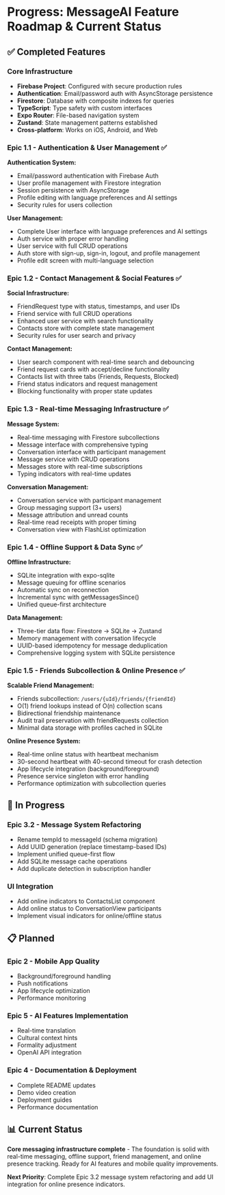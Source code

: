 # Progress: MessageAI Feature Roadmap & Current Status

## ✅ Completed Features

### Core Infrastructure

- **Firebase Project**: Configured with secure production rules
- **Authentication**: Email/password auth with AsyncStorage persistence
- **Firestore**: Database with composite indexes for queries
- **TypeScript**: Type safety with custom interfaces
- **Expo Router**: File-based navigation system
- **Zustand**: State management patterns established
- **Cross-platform**: Works on iOS, Android, and Web

### Epic 1.1 - Authentication & User Management ✅

**Authentication System:**

- Email/password authentication with Firebase Auth
- User profile management with Firestore integration
- Session persistence with AsyncStorage
- Profile editing with language preferences and AI settings
- Security rules for users collection

**User Management:**

- Complete User interface with language preferences and AI settings
- Auth service with proper error handling
- User service with full CRUD operations
- Auth store with sign-up, sign-in, logout, and profile management
- Profile edit screen with multi-language selection

### Epic 1.2 - Contact Management & Social Features ✅

**Social Infrastructure:**

- FriendRequest type with status, timestamps, and user IDs
- Friend service with full CRUD operations
- Enhanced user service with search functionality
- Contacts store with complete state management
- Security rules for user search and privacy

**Contact Management:**

- User search component with real-time search and debouncing
- Friend request cards with accept/decline functionality
- Contacts list with three tabs (Friends, Requests, Blocked)
- Friend status indicators and request management
- Blocking functionality with proper state updates

### Epic 1.3 - Real-time Messaging Infrastructure ✅

**Message System:**

- Real-time messaging with Firestore subcollections
- Message interface with comprehensive typing
- Conversation interface with participant management
- Message service with CRUD operations
- Messages store with real-time subscriptions
- Typing indicators with real-time updates

**Conversation Management:**

- Conversation service with participant management
- Group messaging support (3+ users)
- Message attribution and unread counts
- Real-time read receipts with proper timing
- Conversation view with FlashList optimization

### Epic 1.4 - Offline Support & Data Sync ✅

**Offline Infrastructure:**

- SQLite integration with expo-sqlite
- Message queuing for offline scenarios
- Automatic sync on reconnection
- Incremental sync with getMessagesSince()
- Unified queue-first architecture

**Data Management:**

- Three-tier data flow: Firestore → SQLite → Zustand
- Memory management with conversation lifecycle
- UUID-based idempotency for message deduplication
- Comprehensive logging system with SQLite persistence

### Epic 1.5 - Friends Subcollection & Online Presence ✅

**Scalable Friend Management:**

- Friends subcollection: `/users/{uId}/friends/{friendId}`
- O(1) friend lookups instead of O(n) collection scans
- Bidirectional friendship maintenance
- Audit trail preservation with friendRequests collection
- Minimal data storage with profiles cached in SQLite

**Online Presence System:**

- Real-time online status with heartbeat mechanism
- 30-second heartbeat with 40-second timeout for crash detection
- App lifecycle integration (background/foreground)
- Presence service singleton with error handling
- Performance optimization with subcollection queries

## 🚧 In Progress

### Epic 3.2 - Message System Refactoring

- Rename tempId to messageId (schema migration)
- Add UUID generation (replace timestamp-based IDs)
- Implement unified queue-first flow
- Add SQLite message cache operations
- Add duplicate detection in subscription handler

### UI Integration

- Add online indicators to ContactsList component
- Add online status to ConversationView participants
- Implement visual indicators for online/offline status

## 📋 Planned

### Epic 2 - Mobile App Quality

- Background/foreground handling
- Push notifications
- App lifecycle optimization
- Performance monitoring

### Epic 5 - AI Features Implementation

- Real-time translation
- Cultural context hints
- Formality adjustment
- OpenAI API integration

### Epic 4 - Documentation & Deployment

- Complete README updates
- Demo video creation
- Deployment guides
- Performance documentation

## 📊 Current Status

**Core messaging infrastructure complete** - The foundation is solid with real-time messaging, offline support, friend management, and online presence tracking. Ready for AI features and mobile quality improvements.

**Next Priority**: Complete Epic 3.2 message system refactoring and add UI integration for online presence indicators.
